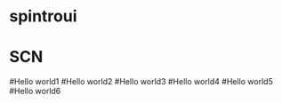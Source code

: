 # spintroui
# SCN
#Hello world1
#Hello world2
#Hello world3
#Hello world4
#Hello world5
#Hello world6

